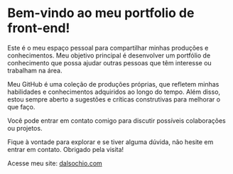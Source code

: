 # Bem-vindo ao meu portfolio de front-end!

Este é o meu espaço pessoal para compartilhar minhas produções e conhecimentos. Meu objetivo principal é desenvolver um portfólio de conhecimento que possa ajudar outras pessoas que têm interesse ou trabalham na área.

Meu GitHub é uma coleção de produções próprias, que refletem minhas habilidades e conhecimentos adquiridos ao longo do tempo. Além disso, estou sempre aberto a sugestões e críticas construtivas para melhorar o que faço.

Você pode entrar em contato comigo para discutir possíveis colaborações ou projetos.

Fique à vontade para explorar e se tiver alguma dúvida, não hesite em entrar em contato. Obrigado pela visita!

Acesse meu site: [dalsochio.com](dalsochio.com)
